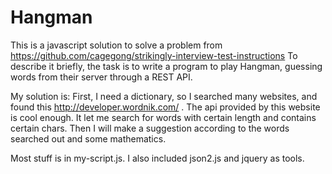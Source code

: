 Hangman
=======

This is a javascript solution to solve a problem from https://github.com/cagegong/strikingly-interview-test-instructions
To describe it briefly, the task is to write a program to play Hangman, guessing words from their server through a REST API.

My solution is:
First, I need a dictionary, so I searched many websites, and found this http://developer.wordnik.com/ . The api provided by this website
is cool enough. It let me search for words with certain length and contains certain chars. Then I will make a suggestion according to the 
words searched out and some mathematics.

Most stuff is in my-script.js.
I also included json2.js and jquery as tools.

